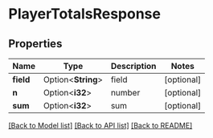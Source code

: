 # PlayerTotalsResponse

## Properties

Name | Type | Description | Notes
------------ | ------------- | ------------- | -------------
**field** | Option<**String**> | field | [optional]
**n** | Option<**i32**> | number | [optional]
**sum** | Option<**i32**> | sum | [optional]

[[Back to Model list]](../README.md#documentation-for-models) [[Back to API list]](../README.md#documentation-for-api-endpoints) [[Back to README]](../README.md)



